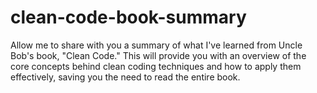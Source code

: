 # clean-code-book-summary

Allow me to share with you a summary of what I've learned from Uncle Bob's book, "Clean Code." This will provide you with an overview of the core concepts behind clean coding techniques and how to apply them effectively, saving you the need to read the entire book.

